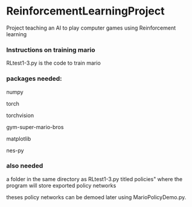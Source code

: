 # ReinforcementLearningProject
Project teaching an AI to play computer games using Reinforcement learning

### Instructions on training mario

RLtest1-3.py is the code to train mario

### packages needed:
numpy

torch

torchvision

gym-super-mario-bros

matplotlib

nes-py

### also needed
a folder in the same directory as RLtest1-3.py titled policies" where the program will store exported policy networks

theses policy networks can be demoed later using MarioPolicyDemo.py.
